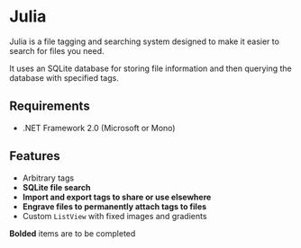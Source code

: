 # Julia

Julia is a file tagging and searching system designed to make it easier to search for files you need.

It uses an SQLite database for storing file information and then querying the database with specified tags.

## Requirements

* .NET Framework 2.0 (Microsoft or Mono)

## Features

* Arbitrary tags
* **SQLite file search**
* **Import and export tags to share or use elsewhere**
* **Engrave files to permanently attach tags to files**
* Custom `ListView` with fixed images and gradients

**Bolded** items are to be completed
